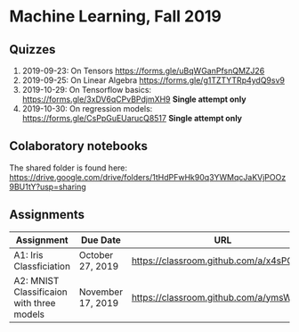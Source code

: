 # Machine Learning, Fall 2019

## Quizzes

1. 2019-09-23: On Tensors https://forms.gle/uBqWGanPfsnQMZJ26
2. 2019-09-25: On Linear Algebra https://forms.gle/g1TZTYTRp4ydQ9sv9
3. 2019-10-29: On Tensorflow basics: https://forms.gle/3xDV6qCPvBPdjmXH9  **Single attempt only**
4. 2019-10-30: On regression models: https://forms.gle/CsPpGuEUarucQ8517  **Single attempt only**

## Colaboratory notebooks

The shared folder is found here:
https://drive.google.com/drive/folders/1tHdPFwHk90q3YWMqcJaKVjPOOz9BU1tY?usp=sharing

## Assignments

| Assignment | Due Date | URL |
|------------|----------|-----|
| A1: Iris Classficiation | October 27, 2019 | https://classroom.github.com/a/x4sPGDIr |
| A2: MNIST Classificaion with three models | November 17, 2019 | https://classroom.github.com/a/ymsWDus2 |

